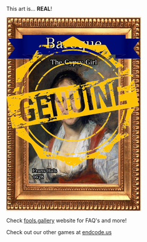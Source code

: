This art is... 
 **REAL**! 
 
 ![alt text](The_Gypsy_Girl_Real.png?raw=true "Artwork Card")  
 
 Check [fools.gallery](https://fools.gallery/) website for FAQ's and more! 
 
 Check out our other games at [endcode.us](https://endcode.us/)